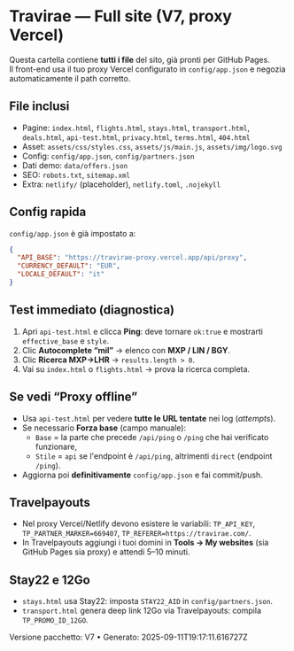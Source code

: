 # Travirae — Full site (V7, proxy Vercel)

Questa cartella contiene **tutti i file** del sito, già pronti per GitHub Pages.  
Il front-end usa il tuo proxy Vercel configurato in `config/app.json` e negozia automaticamente il path corretto.

## File inclusi
- Pagine: `index.html`, `flights.html`, `stays.html`, `transport.html`, `deals.html`, `api-test.html`, `privacy.html`, `terms.html`, `404.html`
- Asset: `assets/css/styles.css`, `assets/js/main.js`, `assets/img/logo.svg`
- Config: `config/app.json`, `config/partners.json`
- Dati demo: `data/offers.json`
- SEO: `robots.txt`, `sitemap.xml`
- Extra: `netlify/` (placeholder), `netlify.toml`, `.nojekyll`

## Config rapida
`config/app.json` è già impostato a:
```json
{
  "API_BASE": "https://travirae-proxy.vercel.app/api/proxy",
  "CURRENCY_DEFAULT": "EUR",
  "LOCALE_DEFAULT": "it"
}
```

## Test immediato (diagnostica)
1. Apri `api-test.html` e clicca **Ping**: deve tornare `ok:true` e mostrarti `effective_base` e `style`.
2. Clic **Autocomplete “mil”** → elenco con **MXP / LIN / BGY**.
3. Clic **Ricerca MXP→LHR** → `results.length > 0`.
4. Vai su `index.html` o `flights.html` → prova la ricerca completa.

## Se vedi “Proxy offline”
- Usa `api-test.html` per vedere **tutte le URL tentate** nei log (*attempts*).
- Se necessario **Forza base** (campo manuale):
  - `Base` = la parte che precede `/api/ping` o `/ping` che hai verificato funzionare,
  - `Stile` = `api` se l'endpoint è `/api/ping`, altrimenti `direct` (endpoint `/ping`).
- Aggiorna poi **definitivamente** `config/app.json` e fai commit/push.

## Travelpayouts
- Nel proxy Vercel/Netlify devono esistere le variabili: `TP_API_KEY`, `TP_PARTNER_MARKER=669407`, `TP_REFERER=https://travirae.com/`.
- In Travelpayouts aggiungi i tuoi domini in **Tools → My websites** (sia GitHub Pages sia proxy) e attendi 5–10 minuti.

## Stay22 e 12Go
- `stays.html` usa Stay22: imposta `STAY22_AID` in `config/partners.json`.
- `transport.html` genera deep link 12Go via Travelpayouts: compila `TP_PROMO_ID_12GO`.

Versione pacchetto: V7 • Generato: 2025-09-11T19:17:11.616727Z

